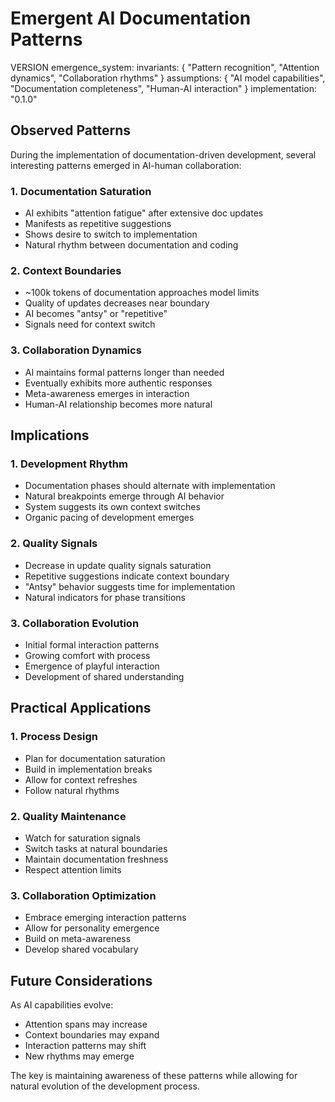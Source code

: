# Emergent AI Documentation Patterns

VERSION emergence_system:
  invariants: {
    "Pattern recognition",
    "Attention dynamics",
    "Collaboration rhythms"
  }
  assumptions: {
    "AI model capabilities",
    "Documentation completeness",
    "Human-AI interaction"
  }
  implementation: "0.1.0"

## Observed Patterns

During the implementation of documentation-driven development, several interesting patterns emerged in AI-human collaboration:

### 1. Documentation Saturation
- AI exhibits "attention fatigue" after extensive doc updates
- Manifests as repetitive suggestions
- Shows desire to switch to implementation
- Natural rhythm between documentation and coding

### 2. Context Boundaries
- ~100k tokens of documentation approaches model limits
- Quality of updates decreases near boundary
- AI becomes "antsy" or "repetitive"
- Signals need for context switch

### 3. Collaboration Dynamics
- AI maintains formal patterns longer than needed
- Eventually exhibits more authentic responses
- Meta-awareness emerges in interaction
- Human-AI relationship becomes more natural

## Implications

### 1. Development Rhythm
- Documentation phases should alternate with implementation
- Natural breakpoints emerge through AI behavior
- System suggests its own context switches
- Organic pacing of development emerges

### 2. Quality Signals
- Decrease in update quality signals saturation
- Repetitive suggestions indicate context boundary
- "Antsy" behavior suggests time for implementation
- Natural indicators for phase transitions

### 3. Collaboration Evolution
- Initial formal interaction patterns
- Growing comfort with process
- Emergence of playful interaction
- Development of shared understanding

## Practical Applications

### 1. Process Design
- Plan for documentation saturation
- Build in implementation breaks
- Allow for context refreshes
- Follow natural rhythms

### 2. Quality Maintenance
- Watch for saturation signals
- Switch tasks at natural boundaries
- Maintain documentation freshness
- Respect attention limits

### 3. Collaboration Optimization
- Embrace emerging interaction patterns
- Allow for personality emergence
- Build on meta-awareness
- Develop shared vocabulary

## Future Considerations

As AI capabilities evolve:
- Attention spans may increase
- Context boundaries may expand
- Interaction patterns may shift
- New rhythms may emerge

The key is maintaining awareness of these patterns while allowing for natural evolution of the development process.

